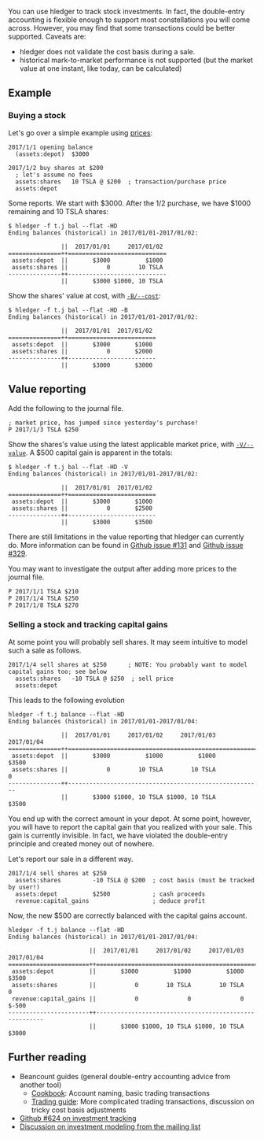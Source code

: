 You can use hledger to track stock investments.
In fact, the double-entry accounting is flexible enough to support most constellations you will come across.
However, you may find that some transactions could be better supported.
Caveats are:
- hledger does not validate the cost basis during a sale.
- historical mark-to-market performance is not supported
  (but the market value at one instant, like today, can be calculated)

## Example
### Buying a stock

Let's go over a simple example using [prices](/journal.html#prices):

```journal
2017/1/1 opening balance
  (assets:depot)  $3000

2017/1/2 buy shares at $200
  ; let's assume no fees
  assets:shares   10 TSLA @ $200  ; transaction/purchase price
  assets:depot

```

Some reports.
We start with $3000.
After the 1/2 purchase, we have $1000 remaining and 10 TSLA shares:
```shell
$ hledger -f t.j bal --flat -HD
Ending balances (historical) in 2017/01/01-2017/01/02:

               ||  2017/01/01     2017/01/02
===============++============================
 assets:depot  ||       $3000          $1000
 assets:shares ||           0        10 TSLA
---------------++----------------------------
               ||       $3000 $1000, 10 TSLA
```

Show the shares' value at cost, with [`-B/--cost`](/hledger.html#reporting-options):
```shell
$ hledger -f t.j bal --flat -HD -B
Ending balances (historical) in 2017/01/01-2017/01/02:

               ||  2017/01/01  2017/01/02
===============++=========================
 assets:depot  ||       $3000       $1000
 assets:shares ||           0       $2000
---------------++-------------------------
               ||       $3000       $3000
```

## Value reporting
Add the following to the journal file.
```journal
; market price, has jumped since yesterday's purchase!
P 2017/1/3 TSLA $250
```

Show the shares's value using the latest applicable market price,
with [`-V/--value`](/hledger.html#market-value).
A $500 capital gain is apparent in the totals:
```shell
$ hledger -f t.j bal --flat -HD -V
Ending balances (historical) in 2017/01/01-2017/01/02:

               ||  2017/01/01  2017/01/02
===============++=========================
 assets:depot  ||       $3000       $1000
 assets:shares ||           0       $2500
---------------++-------------------------
               ||       $3000       $3500
```

There are still limitations in the value reporting that hledger can currently do.
More information can be found in [Github issue #131](https://github.com/simonmichael/hledger/issues/131) and [Github issue #329](https://github.com/simonmichael/hledger/issues/329).

You may want to investigate the output after adding more prices to the journal file.
```journal
P 2017/1/1 TSLA $210
P 2017/1/4 TSLA $250
P 2017/1/8 TSLA $270
```

### Selling a stock and tracking capital gains
At some point you will probably sell shares.
It may seem intuitive to model such a sale as follows.
```journal
2017/1/4 sell shares at $250      ; NOTE: You probably want to model capital gains too; see below
  assets:shares   -10 TSLA @ $250  ; sell price
  assets:depot
```

This leads to the following evolution
```shell
hledger -f t.j balance --flat -HD
Ending balances (historical) in 2017/01/01-2017/01/04:

               ||  2017/01/01     2017/01/02     2017/01/03  2017/01/04
===============++=======================================================
 assets:depot  ||       $3000          $1000          $1000       $3500
 assets:shares ||           0        10 TSLA        10 TSLA           0
---------------++-------------------------------------------------------
               ||       $3000 $1000, 10 TSLA $1000, 10 TSLA       $3500
```

You end up with the correct amount in your depot.
At some point, however, you will have to report the capital gain that you realized with your sale.
This gain is currently invisible.
In fact, we have violated the double-entry principle and created money out of nowhere.

Let's report our sale in a different way.
```journal
2017/1/4 sell shares at $250
  assets:shares         -10 TSLA @ $200  ; cost basis (must be tracked by user!)
  assets:depot          $2500            ; cash proceeds
  revenue:capital_gains                  ; deduce profit
```

Now, the new $500 are correctly balanced with the capital gains account.
```shell
hledger -f t.j balance --flat -HD
Ending balances (historical) in 2017/01/01-2017/01/04:

                       ||  2017/01/01     2017/01/02     2017/01/03  2017/01/04
=======================++=======================================================
 assets:depot          ||       $3000          $1000          $1000       $3500
 assets:shares         ||           0        10 TSLA        10 TSLA           0
 revenue:capital_gains ||           0              0              0       $-500
-----------------------++-------------------------------------------------------
                       ||       $3000 $1000, 10 TSLA $1000, 10 TSLA       $3000
```

## Further reading

- Beancount guides (general double-entry accounting advice from another tool)
    - [Cookbook][beancount_cookbook]: Account naming, basic trading transactions
    - [Trading guide][beancount_trading]: More complicated trading transactions, discussion on tricky cost basis adjustments
- [Github #624 on investment tracking](https://github.com/simonmichael/hledger/issues/624)
- [Discussion on investment modeling from the mailing list](https://groups.google.com/forum/#!topic/hledger/e8Ss7ZL4ADI)

[beancount_cookbook]: http://furius.ca/beancount/doc/cookbook
[beancount_trading]: http://furius.ca/beancount/doc/trading
